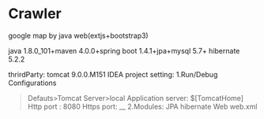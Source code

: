 # Crawler
google map by java web(extjs+bootstrap3)

java 1.8.0_101+maven 4.0.0+spring boot 1.4.1+jpa+mysql 5.7+ hibernate 5.2.2

thrirdParty: tomcat 9.0.0.M151
IDEA project setting:
1.Run/Debug Configurations
>Defauts>Tomcat Server>local
Application server: $[TomcatHome]
Http port : 8080
Https port: __
2.Modules:
>JPA
hibernate
>Web
web.xml
